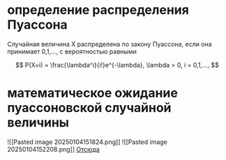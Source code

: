 # определение распределения Пуассона
Случайная величина X распределена по закону Пуассона, если она принимает 0,1,...,  с вероятностью равными 

$$
P(X=i) = \frac{\lambda^i}{i!}e^{-\lambda}, \lambda > 0, i = 0,1,...,
$$
# математическое ожидание пуассоновской случайной величины
![[Pasted image 20250104151824.png]]
![[Pasted image 20250104152208.png]]
[Отсюда](http://www.mathprofi.ru/raspredelenie_i_formula_puassona.html)
